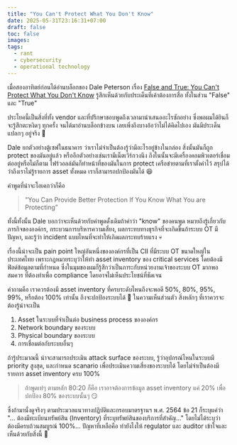 ```yaml
---
title: "You Can't Protect What You Don't Know"
date: 2025-05-31T23:16:31+07:00
draft: false
toc: false
images:
tags:
  - rant
  - cybersecurity
  - operational technology
---
```


เมื่อสองอาทิตย์ก่อนได้อ่านบล็อกของ Dale Peterson เรื่อง [False and True: You Can't Protect What You Don't Know](https://www.linkedin.com/pulse/false-true-you-cant-protect-what-dont-know-dale-peterson-zsyhc/) รู้สึกเห็นด้วยกับประเด็นที่เค้าต้องการสื่อ ทั้งในส่วน "False" และ "True"

ประโยคนี้เป็นสิ่งที่ทั้ง vendor และที่ปรึกษาชอบพูดถึงเวลามานำเสนออะไรซักอย่าง ซึ่งพอผมได้ยินก็จะรู้สึกตะหงิดๆ ทุกครั้ง จนได้มาอ่านบล็อกข้างบน เลยเพิ่งถึงบางอ้อว่าไม่ได้คิดไปเอง มันมีประเด็นแปลกๆ อยู่จริง 🤣

Dale ยกตัวอย่างตู้เซฟในธนาคาร ว่าเราไม่จำเป็นต้องรู้ว่ามีอะไรอยู่ข้างในกล่อง สิ่งนั้นมันก็ถูก protect ของมันอยู่แล้ว หรืออีกตัวอย่างเช่นเรามีเน็ตเวิร์กวงนึง ถึงในนั้นจะมีเครื่องคอมพิวเตอร์เชื่อมต่ออยู่หรือไม่ก็ตาม ไฟร์วอลล์มันก็ทำหน้าที่ของมันในการ protect เครือข่ายตามที่เราตั้งค่าไว้ สรุปได้ว่าถึงเราไม่รู้รายการ asset ทั้งหมด เราก็สามารถปกป้องมันได้ 😆

คำพูดที่น่าจะโอเคกว่าก็คือ

> "You Can Provide Better Protection If You Know What You are Protecting”

ทั้งนี้ทั้งนั้น Dale บอกว่าจะเห็นด้วยกับคำพูดดั้งเดิมถ้าคำว่า "know" ของคนพูด หมายถึงรู้เกี่ยวกับภารกิจขององค์กร, กระบวนการบริหารความเสี่ยง, ผลกระทบทางธุรกิจที่จะเกิดขึ้นถ้าระบบ OT มีปัญหา, และรู้ว่า incident แบบไหนที่จะทำให้เกิดผลกระทบร้ายแรง 💀

เรื่องนี้น่าจะเป็น pain point ใหญ่อันหนี่งขององค์กรที่เป็น CII ที่มีระบบ OT ขนาดใหญ่ในประเทศไทย เพราะกฎหมายระบุว่าให้ทำ asset inventory ของ critical services โดยต้องมีฟิลด์ข้อมูลตามที่กำหนด ซึ่งในมุมของผมก็รู้สึกว่าเป็นภาระกับหน่วยงานเจ้าของระบบ OT มากพอสมควร ที่ต้องทำเพื่อ compliance โดยอาจไม่เห็นประโยชน์ที่ชัดเจน

คำถามคือ เราควรต้องมี asset inventory ที่ครบระดับไหนถึงจะพอดี 50%, 80%, 95%, 99%, หรือต้อง 100% เท่านั้น ถึงจะปกป้องระบบได้ 🤔 ในความเห็นส่วนตัว สิ่งหลักๆ ที่เราควรจะต้องรู้น่าจะเป็น

1. Asset ในระบบที่จำเป็นต่อ business process ขององค์กร
2. Network boundary ของระบบ
3. Physical boundary ของระบบ
4. การเชื่อมต่อกับระบบอื่นๆ

ถ้ารู้ประมาณนี้ น่าจะสามารถประเมิน attack surface ของระบบ, รู้ว่าอุปกรณ์ไหนในระบบมี priority สูงสุด, และกำหนด scanario เพื่อประเมินความเสี่ยงของระบบได้ โดยไม่จำเป็นต้องมีรายการ asset inventory ครบ 100%

> ถ้าพูดเท่ๆ ตามหลัก 80:20 ก็คือ เราอาจต้องการข้อมูล asset inventory แค่ 20% เพื่อปกป้อง 80% ของระบบนั้นๆ 😏

ซึ่งถ้ามานั่งดูจริงๆ ตามประมวลแนวทางปฏิบัติและกรอบมาตรฐานฯ พ.ศ. 2564 ข้อ 21 ก็ระบุแค่ว่า "... ต้องมีทะเบียนทรัพย์สิน (Inventory) ที่ระบุทรัพย์สินของบริการที่สำคัญ..." โดยไม่ได้ระบุว่า ต้องมีครบถ้วนสมบูรณ์ 100%... ปัญหาที่เหลือคือ ทำยังไงให้ regulator และ auditor เข้าใจและเห็นด้วยกับสิ่งนี้ 🤣
